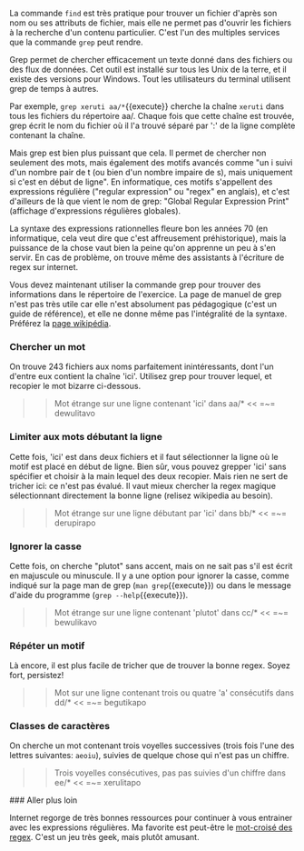 La commande ```find``` est très pratique pour trouver un fichier
d'après son nom ou ses attributs de fichier, mais elle ne permet pas
d'ouvrir les fichiers à la recherche d'un contenu particulier. C'est
l'un des multiples services que la commande ```grep``` peut rendre.

Grep permet de chercher efficacement un texte donné dans des fichiers
ou des flux de données.  Cet outil est installé sur tous les Unix de
la terre, et il existe des versions pour Windows. Tout les
utilisateurs du terminal utilisent grep de temps à autres.

Par exemple, ```grep xeruti aa/*```{{execute}} cherche la chaîne
``xeruti`` dans tous les fichiers du répertoire aa/. Chaque fois que
cette chaîne est trouvée, grep écrit le nom du fichier où il l'a
trouvé séparé par ':' de la ligne complète contenant la chaîne.

Mais grep est bien plus puissant que cela. Il permet de chercher non
seulement des mots, mais également des motifs avancés comme "un i
suivi d'un nombre pair de t (ou bien d'un nombre impaire de s), mais
uniquement si c'est en début de ligne". En informatique, ces motifs
s'appellent des expressions régulière ("regular expression" ou "regex"
en anglais), et c'est d'ailleurs de là que vient le nom de grep:
"Global Regular Expression Print" (affichage d'expressions
régulières globales). 

La syntaxe des expressions rationnelles fleure bon les années 70 (en
informatique, cela veut dire que c'est affreusement préhistorique),
mais la puissance de la chose vaut bien la peine qu'on apprenne un peu
à s'en servir. En cas de problème, on trouve même des assistants à
l'écriture de regex sur internet.

Vous devez maintenant utiliser la commande grep pour trouver des
informations dans le répertoire de l'exercice. La page de manuel de
grep n'est pas très utile car elle n'est absolument pas pédagogique
(c'est un guide de référence), et elle ne donne même pas l'intégralité
de la syntaxe. Préférez la [page
wikipédia](https://fr.wikipedia.org/wiki/Expression_r%C3%A9guli%C3%A8re#Utilisation).

### Chercher un mot

On trouve 243 fichiers aux noms parfaitement inintéressants, dont l'un
d'entre eux contient la chaîne 'ici'. Utilisez grep pour trouver
lequel, et recopier le mot bizarre ci-dessous.

>> Mot étrange sur une ligne contenant 'ici' dans aa/* <<
=~= dewulitavo

### Limiter aux mots débutant la ligne

Cette fois, 'ici' est dans deux fichiers et il faut sélectionner la
ligne où le motif est placé en début de ligne. Bien sûr, vous pouvez
grepper 'ici' sans spécifier et choisir à la main lequel des deux
recopier. Mais rien ne sert de tricher ici: ce n'est pas évalué. Il
vaut mieux chercher la regex magique sélectionnant directement la
bonne ligne (relisez wikipedia au besoin).

>> Mot étrange sur une ligne débutant par 'ici' dans bb/* <<
=~= derupirapo

### Ignorer la casse

Cette fois, on cherche "plutot" sans accent, mais on ne sait pas s'il
est écrit en majuscule ou minuscule. Il y a une option pour ignorer la
casse, comme indiqué sur la page man de grep (```man grep```{{execute}})
ou dans le message d'aide du programme (```grep --help```{{execute}}).

>> Mot étrange sur une ligne contenant 'plutot' dans cc/* <<
=~= bewulikavo

### Répéter un motif

Là encore, il est plus facile de tricher que de trouver la bonne
regex. Soyez fort, persistez!

>> Mot sur une ligne contenant trois ou quatre 'a' consécutifs dans dd/* <<
=~= begutikapo

### Classes de caractères

On cherche un mot contenant trois voyelles successives (trois fois
l'une des lettres suivantes: ``aeoiu``), suivies de quelque chose qui
n'est pas un chiffre.

>> Trois voyelles consécutives, pas pas suivies d'un chiffre dans ee/* <<
=~= xerulitapo

### Aller plus loin

Internet regorge de très bonnes ressources pour continuer à vous
entrainer avec les expressions régulières. Ma favorite est peut-être
le [mot-croisé des regex](https://regexcrossword.com). C'est un jeu
très geek, mais plutôt amusant.